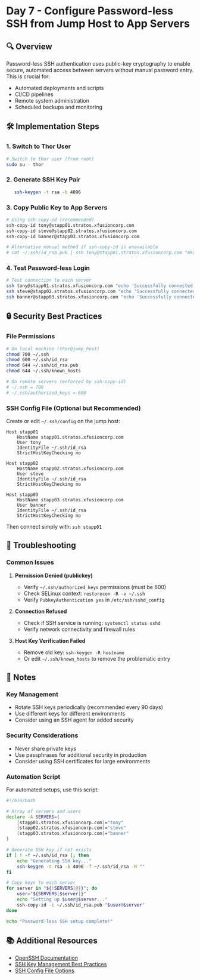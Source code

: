 # Day 7 - Configure Password-less SSH from Jump Host to App Servers

## 🔍 Overview

Password-less SSH authentication uses public-key cryptography to enable secure, automated access between servers without manual password entry. This is crucial for:

- Automated deployments and scripts
- CI/CD pipelines
- Remote system administration
- Scheduled backups and monitoring

## 🛠️ Implementation Steps

### 1. Switch to Thor User

```bash
# Switch to thor user (from root)
sudo su - thor
```

### 2. Generate SSH Key Pair

```bash
   ssh-keygen -t rsa -b 4096
```

### 3. Copy Public Key to App Servers

```bash
# Using ssh-copy-id (recommended)
ssh-copy-id tony@stapp01.stratos.xfusioncorp.com
ssh-copy-id steve@stapp02.stratos.xfusioncorp.com
ssh-copy-id banner@stapp03.stratos.xfusioncorp.com

# Alternative manual method if ssh-copy-id is unavailable
# cat ~/.ssh/id_rsa.pub | ssh tony@stapp01.stratos.xfusioncorp.com "mkdir -p ~/.ssh && chmod 700 ~/.ssh && cat >> ~/.ssh/authorized_keys && chmod 600 ~/.ssh/authorized_keys"
```

### 4. Test Password-less Login

```bash
# Test connection to each server
ssh tony@stapp01.stratos.xfusioncorp.com "echo 'Successfully connected to: '$(hostname)"
ssh steve@stapp02.stratos.xfusioncorp.com "echo 'Successfully connected to: '$(hostname)"
ssh banner@stapp03.stratos.xfusioncorp.com "echo 'Successfully connected to: '$(hostname)"
```

## 🔒 Security Best Practices

### File Permissions

```bash
# On local machine (thor@jump_host)
chmod 700 ~/.ssh
chmod 600 ~/.ssh/id_rsa
chmod 644 ~/.ssh/id_rsa.pub
chmod 644 ~/.ssh/known_hosts

# On remote servers (enforced by ssh-copy-id)
# ~/.ssh = 700
# ~/.ssh/authorized_keys = 600
```

### SSH Config File (Optional but Recommended)

Create or edit `~/.ssh/config` on the jump host:

```
Host stapp01
    HostName stapp01.stratos.xfusioncorp.com
    User tony
    IdentityFile ~/.ssh/id_rsa
    StrictHostKeyChecking no

Host stapp02
    HostName stapp02.stratos.xfusioncorp.com
    User steve
    IdentityFile ~/.ssh/id_rsa
    StrictHostKeyChecking no

Host stapp03
    HostName stapp03.stratos.xfusioncorp.com
    User banner
    IdentityFile ~/.ssh/id_rsa
    StrictHostKeyChecking no
```

Then connect simply with: `ssh stapp01`

## 🚨 Troubleshooting

### Common Issues

1. **Permission Denied (publickey)**

   - Verify `~/.ssh/authorized_keys` permissions (must be 600)
   - Check SELinux context: `restorecon -R -v ~/.ssh`
   - Verify `PubkeyAuthentication yes` in `/etc/ssh/sshd_config`

2. **Connection Refused**

   - Check if SSH service is running: `systemctl status sshd`
   - Verify network connectivity and firewall rules

3. **Host Key Verification Failed**
   - Remove old key: `ssh-keygen -R hostname`
   - Or edit `~/.ssh/known_hosts` to remove the problematic entry

## 📝 Notes

### Key Management

- Rotate SSH keys periodically (recommended every 90 days)
- Use different keys for different environments
- Consider using an SSH agent for added security

### Security Considerations

- Never share private keys
- Use passphrases for additional security in production
- Consider using SSH certificates for large environments

### Automation Script

For automated setups, use this script:

```bash
#!/bin/bash

# Array of servers and users
declare -A SERVERS=(
    [stapp01.stratos.xfusioncorp.com]="tony"
    [stapp02.stratos.xfusioncorp.com]="steve"
    [stapp03.stratos.xfusioncorp.com]="banner"
)

# Generate SSH key if not exists
if [ ! -f ~/.ssh/id_rsa ]; then
    echo "Generating SSH key..."
    ssh-keygen -t rsa -b 4096 -f ~/.ssh/id_rsa -N ""
fi

# Copy keys to each server
for server in "${!SERVERS[@]}"; do
    user="${SERVERS[$server]}"
    echo "Setting up $user@$server..."
    ssh-copy-id -i ~/.ssh/id_rsa.pub "$user@$server"
done

echo "Password-less SSH setup complete!"
```

## 📚 Additional Resources

- [OpenSSH Documentation](https://www.openssh.com/manual.html)
- [SSH Key Management Best Practices](https://www.ssh.com/ssh/key/)
- [SSH Config File Options](https://linux.die.net/man/5/ssh_config)
